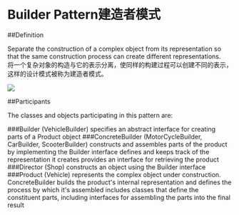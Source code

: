 # Builder Pattern建造者模式
##Definition

Separate the construction of a complex object from its representation so that the same construction process can create different representations.
<br>将一个复杂对象的构造与它的表示分离，使同样的构建过程可以创建不同的表示，这样的设计模式被称为建造者模式。

![](https://github.com/QianMo/Unity-Design-Pattern/blob/master/UML_Picture/builder.gif)


##Participants

The classes and objects participating in this pattern are:

###Builder  (VehicleBuilder)
specifies an abstract interface for creating parts of a Product object
###ConcreteBuilder  (MotorCycleBuilder, CarBuilder, ScooterBuilder)
constructs and assembles parts of the product by implementing the Builder interface
defines and keeps track of the representation it creates
provides an interface for retrieving the product
###Director  (Shop)
constructs an object using the Builder interface
###Product  (Vehicle)
represents the complex object under construction. ConcreteBuilder builds the product's internal representation and defines the process by which it's assembled
includes classes that define the constituent parts, including interfaces for assembling the parts into the final result


